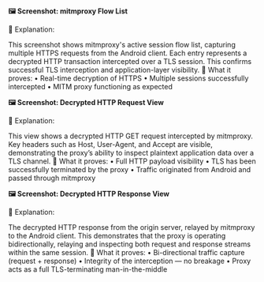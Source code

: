 **🖼️ Screenshot: mitmproxy Flow List**

📄 Explanation:

This screenshot shows mitmproxy's active session flow list, capturing multiple HTTPS requests from the Android client. Each entry represents a decrypted HTTP transaction intercepted over a TLS session. This confirms successful TLS interception and application-layer visibility.
📌 What it proves:
    • Real-time decryption of HTTPS
    • Multiple sessions successfully intercepted
    • MITM proxy functioning as expected

**🖼️ Screenshot: Decrypted HTTP Request View**

📄 Explanation:

This view shows a decrypted HTTP GET request intercepted by mitmproxy. Key headers such as Host, User-Agent, and Accept are visible, demonstrating the proxy’s ability to inspect plaintext application data over a TLS channel.
📌 What it proves:
    • Full HTTP payload visibility
    • TLS has been successfully terminated by the proxy
    • Traffic originated from Android and passed through mitmproxy

**🖼️ Screenshot: Decrypted HTTP Response View**

📄 Explanation:

The decrypted HTTP response from the origin server, relayed by mitmproxy to the Android client. This demonstrates that the proxy is operating bidirectionally, relaying and inspecting both request and response streams within the same session.
📌 What it proves:
    • Bi-directional traffic capture (request + response)
    • Integrity of the interception — no breakage
    • Proxy acts as a full TLS-terminating man-in-the-middle

